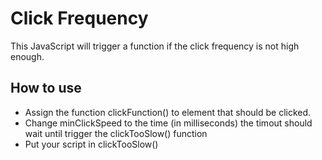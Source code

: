# Click Frequency
This JavaScript will trigger a function if the click frequency is not high enough.

<h2>How to use</h2>
<ul>
<li>Assign the function clickFunction() to element that should be clicked.</li>
<li>Change minClickSpeed to the time (in milliseconds) the timout should wait until trigger the clickTooSlow() function</li>
<li>Put your script in clickTooSlow()</li>
</ul>
